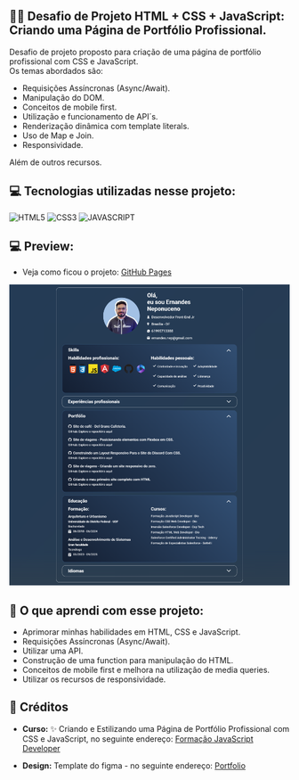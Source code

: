 ## 🏋️‍♂️ Desafio de Projeto HTML + CSS + JavaScript: Criando uma Página de Portfólio Profissional.

Desafio de projeto proposto para criação de uma página de portfólio profissional com CSS e JavaScript.  <br>
Os temas abordados são:<br>

- Requisições Assíncronas (Async/Await). 
- Manipulação do DOM.
- Conceitos de mobile first.
- Utilização e funcionamento de API´s.
- Renderização dinâmica com template literals.
- Uso de Map e Join.
- Responsividade.<br>

Além de outros recursos.

## 💻 Tecnologias utilizadas nesse projeto:

<div style="display: inline_block">
  <img alt="HTML5" src="https://img.shields.io/badge/HTML5-E34F26?style=for-the-badge&logo=html5&logoColor=white">
  <img alt="CSS3" src="https://img.shields.io/badge/CSS3-1572B6?style=for-the-badge&logo=css3&logoColor=white">
  <img alt="JAVASCRIPT" src="https://img.shields.io/badge/JavaScript-323330?style=for-the-badge&logo=javascript&logoColor=F7DF1E">
</div>

## 💻 Preview:
- Veja como ficou o projeto: [GitHub Pages](https://ernandesneponuceno.github.io/js-developer-portfolio/)
  
![Imagem do Projeto](assets/img/tela.png)

## 🤔 O que aprendi com esse projeto:

- Aprimorar minhas habilidades em HTML, CSS e JavaScript.
- Requisições Assíncronas (Async/Await). 
- Utilizar uma API.
- Construção de uma function para manipulação do HTML. 
- Conceitos de mobile first e melhora na utilização de media queries.
- Utilizar os recursos de responsividade.


## 📌 Créditos
- **Curso:** ✨ Criando e Estilizando uma Página de Portfólio Profissional com CSS e JavaScript, no seguinte endereço:
  [Formação JavaScript Developer](https://web.dio.me/track/formacao-javascript-developer)
  
- **Design:** Template do figma -  no seguinte endereço:
  [Portfolio](https://www.figma.com/file/g6zA6klLrCWZAp76tzoVJZ/Portfolio---EDUCATION?type=design&node-id=0-1&mode=design&t=HRSkvMBvSktDAqq0-0)
  
